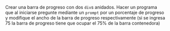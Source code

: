 Crear una barra de progreso con dos `div`s anidados. Hacer un programa que al iniciarse pregunte mediante un `prompt` por un porcentaje de progreso y modifique el ancho de la barra de progreso respectivamente (si se ingresa 75 la barra de progreso tiene que ocupar el 75% de la barra contenedora)